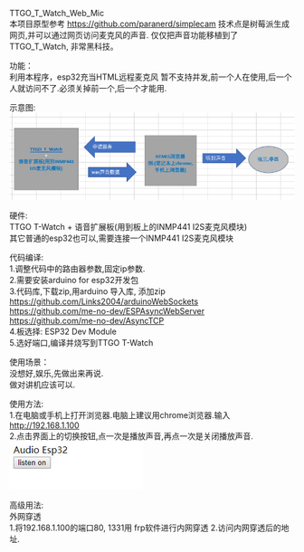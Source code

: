 TTGO_T_Watch_Web_Mic <br/>
本项目原型参考 https://github.com/paranerd/simplecam 技术点是树莓派生成网页,并可以通过网页访问麦克风的声音.
仅仅把声音功能移植到了TTGO_T_Watch, 非常黑科技。

功能：<br/>
利用本程序，esp32充当HTML远程麦克风
暂不支持并发,前一个人在使用,后一个人就访问不了.必须关掉前一个,后一个才能用.

示意图:<br/>
<img src= 'https://raw.githubusercontent.com/lixy123/TTGO_T_Watch_Web_Mic/master/jiagou.jpg' /> <br/>

硬件:<br/>
  TTGO T-Watch + 语音扩展板(用到板上的INMP441 I2S麦克风模块)<br/>
  其它普通的esp32也可以,需要连接一个INMP441 I2S麦克风模块 <br/>

代码编译:<br/>
1.调整代码中的路由器参数,固定ip参数.<br/>
2.需要安装arduino for esp32开发包<br/>
3.代码库,下载zip,用arduino 导入库, 添加zip<br/>
 https://github.com/Links2004/arduinoWebSockets  <br/>
 https://github.com/me-no-dev/ESPAsyncWebServer<br/>
 https://github.com/me-no-dev/AsyncTCP<br/>
4.板选择: ESP32 Dev Module <br/>
5.选好端口,编译并烧写到TTGO T-Watch<br/>

使用场景：<br/>
没想好,娱乐,先做出来再说.<br/>
做对讲机应该可以.<br/>

使用方法: <br/>
1.在电脑或手机上打开浏览器.电脑上建议用chrome浏览器.输入 http://192.168.1.100<br/>
2.点击界面上的切换按钮,点一次是播放声音,再点一次是关闭播放声音.<br/>
<img src= 'https://raw.githubusercontent.com/lixy123/TTGO_T_Watch_Web_Mic/master/remote_mic_web.jpg' />

高级用法: <br/>
外网穿透<br/>
1.将192.168.1.100的端口80, 1331用 frp软件进行内网穿透
2.访问内网穿透后的地址.
